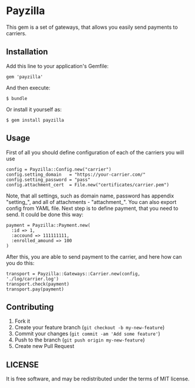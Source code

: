 # Payzilla

This gem is a set of gateways, that allows you easily send payments to carriers.

## Installation

Add this line to your application's Gemfile:

    gem 'payzilla'

And then execute:

    $ bundle

Or install it yourself as:

    $ gem install payzilla

## Usage

First of all you should define configuration of each of the carriers you will use

    config = Payzilla::Config.new("carrier")
    config.setting_domain   = "https://your-carrier.com/"
    config.setting_password = "pass"
    config.attachment_cert  = File.new("certificates/carrier.pem")

Note, that all settings, such as domain name, password has appendix "setting\_", and all of attachments - "attachment\_". You can also export config from YAML file.
Next step is to define payment, that you need to send. It could be done this way:

    payment = Payzilla::Payment.new(
      :id => 1,
      :accound => 111111111,
      :enrolled_amound => 100
    )

After this, you are able to send payment to the carrier, and here how can you do this:

    transport = Payzilla::Gateways::Carrier.new(config, './log/carrier.log')
    transport.check(payment)
    transport.pay(payment)


## Contributing

1. Fork it
2. Create your feature branch (`git checkout -b my-new-feature`)
3. Commit your changes (`git commit -am 'Add some feature'`)
4. Push to the branch (`git push origin my-new-feature`)
5. Create new Pull Request

## LICENSE

It is free software, and may be redistributed under the terms of MIT license.
